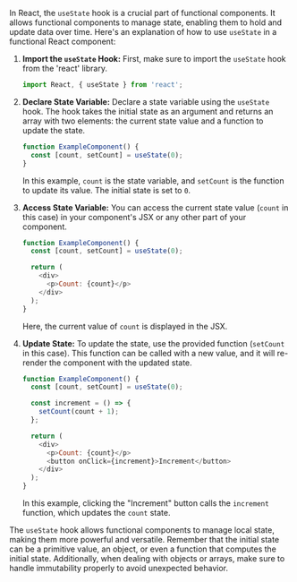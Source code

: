 In React, the `useState` hook is a crucial part of functional components. It allows functional components to manage state, enabling them to hold and update data over time. Here's an explanation of how to use `useState` in a functional React component:

1. **Import the `useState` Hook:**
   First, make sure to import the `useState` hook from the 'react' library.

   ```javascript
   import React, { useState } from 'react';
   ```

2. **Declare State Variable:**
   Declare a state variable using the `useState` hook. The hook takes the initial state as an argument and returns an array with two elements: the current state value and a function to update the state.

   ```javascript
   function ExampleComponent() {
     const [count, setCount] = useState(0);
   }
   ```

   In this example, `count` is the state variable, and `setCount` is the function to update its value. The initial state is set to `0`.

3. **Access State Variable:**
   You can access the current state value (`count` in this case) in your component's JSX or any other part of your component.

   ```javascript
   function ExampleComponent() {
     const [count, setCount] = useState(0);

     return (
       <div>
         <p>Count: {count}</p>
       </div>
     );
   }
   ```

   Here, the current value of `count` is displayed in the JSX.

4. **Update State:**
   To update the state, use the provided function (`setCount` in this case). This function can be called with a new value, and it will re-render the component with the updated state.

   ```javascript
   function ExampleComponent() {
     const [count, setCount] = useState(0);

     const increment = () => {
       setCount(count + 1);
     };

     return (
       <div>
         <p>Count: {count}</p>
         <button onClick={increment}>Increment</button>
       </div>
     );
   }
   ```

   In this example, clicking the "Increment" button calls the `increment` function, which updates the `count` state.

The `useState` hook allows functional components to manage local state, making them more powerful and versatile. Remember that the initial state can be a primitive value, an object, or even a function that computes the initial state. Additionally, when dealing with objects or arrays, make sure to handle immutability properly to avoid unexpected behavior.